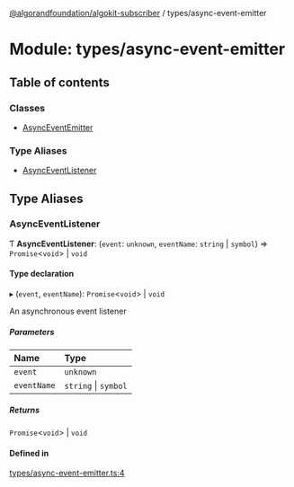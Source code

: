 [@algorandfoundation/algokit-subscriber](../README.md) / types/async-event-emitter

# Module: types/async-event-emitter

## Table of contents

### Classes

- [AsyncEventEmitter](../classes/types_async_event_emitter.AsyncEventEmitter.md)

### Type Aliases

- [AsyncEventListener](types_async_event_emitter.md#asynceventlistener)

## Type Aliases

### AsyncEventListener

Ƭ **AsyncEventListener**: (`event`: `unknown`, `eventName`: `string` \| `symbol`) => `Promise`\<`void`\> \| `void`

#### Type declaration

▸ (`event`, `eventName`): `Promise`\<`void`\> \| `void`

An asynchronous event listener

##### Parameters

| Name | Type |
| :------ | :------ |
| `event` | `unknown` |
| `eventName` | `string` \| `symbol` |

##### Returns

`Promise`\<`void`\> \| `void`

#### Defined in

[types/async-event-emitter.ts:4](https://github.com/algorandfoundation/algokit-subscriber-ts/blob/main/src/types/async-event-emitter.ts#L4)
